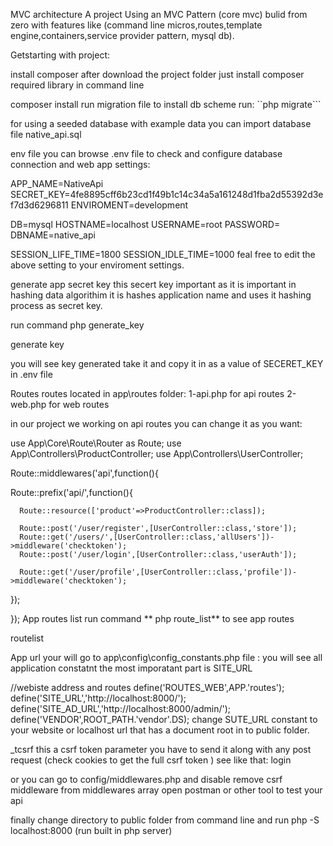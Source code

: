 MVC architecture
A project Using an MVC Pattern (core mvc) bulid from zero with features like (command line micros,routes,template engine,containers,service provider pattern, mysql db). 

Getstarting with project:

install composer
after download the project folder just install composer required library in command line

composer install
run migration file
to install db scheme run: ``php migrate```

for using a seeded database with example data you can import database file native_api.sql

env file
you can browse .env file to check and configure database connection and web app settings:

APP_NAME=NativeApi
SECRET_KEY=4fe8895cff6b23cd1f49b1c14c34a5a161248d1fba2d55392d3ef7d3d6296811
ENVIROMENT=development

DB=mysql
HOSTNAME=localhost
USERNAME=root
PASSWORD=
DBNAME=native_api

SESSION_LIFE_TIME=1800
SESSION_IDLE_TIME=1000
feal free to edit the above setting to your enviroment settings.

generate app secret key
this secert key important as it is important in hashing data algorithim it is hashes application name and uses it hashing process as secret key.

run command php generate_key

generate key

you will see key generated take it and copy it in as a value of SECERET_KEY in .env file

Routes
routes located in app\routes folder: 1-api.php for api routes 2-web.php for web routes

in our project we working on api routes you can change it as you want:

use App\Core\Route\Router as Route;
use App\Controllers\ProductController;
use App\Controllers\UserController;

Route::middlewares('api',function(){
    
   Route::prefix('api/',function(){
      
      Route::resource(['product'=>ProductController::class]);

      Route::post('/user/register',[UserController::class,'store']);
      Route::get('/users/',[UserController::class,'allUsers'])->middleware('checktoken');
      Route::post('/user/login',[UserController::class,'userAuth']);

      Route::get('/user/profile',[UserController::class,'profile'])->middleware('checktoken');
      
   });



});
App routes list
run command ** php route_list** to see app routes

routelist

App url
your will go to app\config\config_constants.php file : you will see all application constatnt the most imporatant part is SITE_URL

//webiste address and routes
define('ROUTES_WEB',APP.'routes');
define('SITE_URL','http://localhost:8000/');
define('SITE_AD_URL','http://localhost:8000/admin/');
define('VENDOR',ROOT_PATH.'vendor'.DS);
change SUTE_URL constant to your website or localhost url that has a document root in to public folder.

_tcsrf
this a csrf token parameter you have to send it along with any post request (check cookies to get the full csrf token ) see like that: login

or you can go to config/middlewares.php and disable remove csrf middleware from middlewares array open postman or other tool to test your api

finally change directory to public folder from command line and run php -S localhost:8000 (run built in php server)

